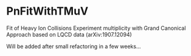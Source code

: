 # PnFitWithTMuV
Fit of Heavy Ion Collisions Experiment multiplicity with Grand Canonical Approach based on LQCD data (arXiv:1907.12094)

Will be added after small refactoring in a few weeks...
